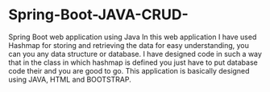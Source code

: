 # Spring-Boot-JAVA-CRUD-

Spring Boot web application using Java
In this web application I have used Hashmap for storing and retrieving the data for easy understanding, you can you any data structure or database. 
I have designed code in such a way that in the class in which hashmap is defined you just have to put database code their and 
you are good to go.
This application is basically designed using JAVA, HTML and BOOTSTRAP.
